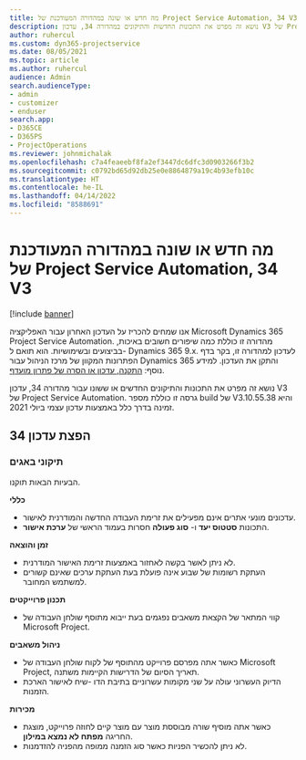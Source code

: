 ```yaml
---
title: מה חדש או שונה במהדורה המעודכנת של Project Service Automation, 34 V3
description: נושא זה מפרט את התכונות החדשות והתיקונים במהדורה 34, עדכון V3 של Project Service Automation.
author: ruhercul
ms.custom: dyn365-projectservice
ms.date: 08/05/2021
ms.topic: article
ms.author: ruhercul
audience: Admin
search.audienceType:
- admin
- customizer
- enduser
search.app:
- D365CE
- D365PS
- ProjectOperations
ms.reviewer: johnmichalak
ms.openlocfilehash: c7a4feaeebf8fa2ef3447dc6dfc3d0903266f3b2
ms.sourcegitcommit: c0792bd65d92db25e0e8864879a19c4b93efb10c
ms.translationtype: HT
ms.contentlocale: he-IL
ms.lasthandoff: 04/14/2022
ms.locfileid: "8588691"
---
```

# <a name="whats-new-or-changed-in-project-service-automation-update-release-34-v3"></a>מה חדש או שונה במהדורה המעודכנת של Project Service Automation, 34 V3

[!include [banner](../includes/psa-now-project-operations.md)]

אנו שמחים להכריז על העדכון האחרון עבור האפליקציה Microsoft Dynamics 365 Project Service Automation. מהדורה זו כוללת כמה שיפורים חשובים באיכות, בביצועים ובשימושיות. הוא תואם ל- Dynamics 365 9.x. לעדכון למהדורה זו, בקר בדף הפתרונות המקוון של מרכז הניהול עבור Dynamics 365 והתקן את העדכון. למידע נוסף: [התקנה, עדכון או הסרה של פתרון מועדף](/power-platform/admin/install-remove-preferred-solution).

נושא זה מפרט את התכונות והתיקונים החדשים או ששונו עבור מהדורה 34, עדכון V3 של Project Service Automation. גרסה זו כוללת מספר build של V3.10.55.38 והיא זמינה בדרך כלל באמצעות עדכון עצמי ביולי 2021.

## <a name="update-release-34"></a>הפצת עדכון 34

### <a name="bug-fixes"></a>תיקוני באגים
הבעיות הבאות תוקנו.

**כללי**

- עדכונים מונעי אתרים אינם מפעילים את זרימת העבודה החדשה והמודרנית לאישור.
- התכונות **סטטוס יעד** ו- **סוג פעולה** חסרות בעמוד הראשי של **ערכת אישור**.

**זמן והוצאה**

- לא ניתן לאשר בקשה לאחזור באמצעות זרימת האישור המודרנית.
- העתקת רשומות של שבוע אינה פועלת בעת העתקת ערכים שאינם קשורים למשתמש המחובר.

**תכנון פרוייקטים**

- קווי המתאר של הקצאת משאבים נפגמים בעת ייבוא מתוסף שולחן העבודה של Microsoft Project.

**ניהול משאבים**

- כאשר אתה מפרסם פרוייקט מהתוסף של לקוח שולחן העבודה של Microsoft Project, תאריך הסיום של הדרישות הקיימות משתנה.
- הדיוק העשרוני עולה על שני מקומות עשרוניים בתיבת הדו -שיח לאישור הארכת הזמנות.

**מכירות**

- כאשר אתה מוסיף שורה מבוססת מוצר עם מוצר קיים לחוזה פרוייקט, מוצגת החריגה **מפתח לא נמצא במילון**.
- לא ניתן להכשיר הפניות כאשר סוג הזמנה ממופה מהפניה להזדמנות.
